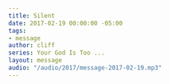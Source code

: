 ```yaml
---
title: Silent
date: 2017-02-19 00:00:00 -05:00
tags:
- message
author: cliff
series: Your God Is Too ...
layout: message
audio: "/audio/2017/message-2017-02-19.mp3"
---
```


